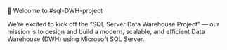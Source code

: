🎉 Welcome to #sql-DWH-project

We’re excited to kick off the “SQL Server Data Warehouse Project” — our mission is to design and build a modern, scalable, and efficient Data Warehouse (DWH) using Microsoft SQL Server.
